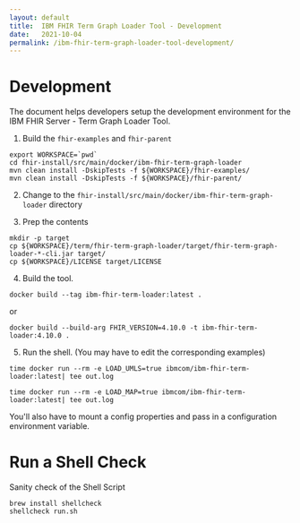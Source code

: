 ```yaml
---
layout: default
title:  IBM FHIR Term Graph Loader Tool - Development
date:   2021-10-04
permalink: /ibm-fhir-term-graph-loader-tool-development/
---
```


# Development

The document helps developers setup the development environment for the IBM FHIR Server - Term Graph Loader Tool. 

1. Build the `fhir-examples` and `fhir-parent`

``` shell
export WORKSPACE=`pwd`
cd fhir-install/src/main/docker/ibm-fhir-term-graph-loader
mvn clean install -DskipTests -f ${WORKSPACE}/fhir-examples/
mvn clean install -DskipTests -f ${WORKSPACE}/fhir-parent/
```

2. Change to the `fhir-install/src/main/docker/ibm-fhir-term-graph-loader` directory

3. Prep the contents

``` shell
mkdir -p target
cp ${WORKSPACE}/term/fhir-term-graph-loader/target/fhir-term-graph-loader-*-cli.jar target/
cp ${WORKSPACE}/LICENSE target/LICENSE
```

4. Build the tool. 

``` shell
docker build --tag ibm-fhir-term-loader:latest .
```

or 

``` shell
docker build --build-arg FHIR_VERSION=4.10.0 -t ibm-fhir-term-loader:4.10.0 .
```

5. Run the shell. (You may have to edit the corresponding examples)

``` shell
time docker run --rm -e LOAD_UMLS=true ibmcom/ibm-fhir-term-loader:latest| tee out.log
```

``` shell
time docker run --rm -e LOAD_MAP=true ibmcom/ibm-fhir-term-loader:latest| tee out.log
```

You'll also have to mount a config properties and pass in a configuration environment variable.

# Run a Shell Check 

Sanity check of the Shell Script

```
brew install shellcheck
shellcheck run.sh
```